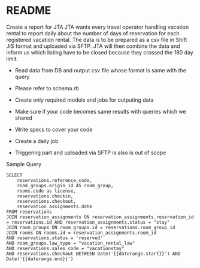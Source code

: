 # README

Create a report for JTA
JTA wants every travel operator handling vacation rental to report daily about the number of days of reservation for each registered vacation rental.
The data is to be prepared as a csv file in Shift JIS format and uploaded via SFTP.
JTA will then combine the data and inform us which listing have to be closed because they crossed  the 180 day limit.

- Read data from DB and output csv file whose format is same with the query
- Please refer to schema.rb
- Create only required models and jobs for outputing data
- Make sure if your code becomes same results with queries which we shared
- Write specs to cover your code

- Create a daily job
- Triggering part and uploaded via SFTP is also is out of scope


Sample Query

```
SELECT 
    reservations.reference_code,
    room_groups.origin_id AS room_group,
    rooms.code as license,
    reservations.checkin,
    reservations.checkout,
    reservation_assignments.date
FROM reservations
JOIN reservation_assignments ON reservation_assignments.reservation_id = reservations.id AND reservation_assignments.status = "stay"
JOIN room_groups ON room_groups.id = reservations.room_group_id
JOIN rooms ON rooms.id = reservation_assignments.room_id
AND reservations.status = 'reserved'
AND room_groups.law_type = "vacation_rental_law"
AND reservations.sales_code = "vacationstay"
AND reservations.checkout BETWEEN Date('{{daterange.start}}') AND Date('{{daterange.end}}')
```
